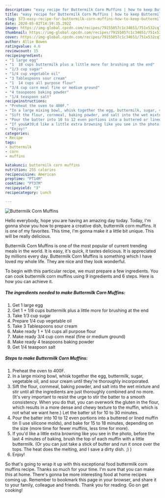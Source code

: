```yaml
---
description: "easy recipe for Buttermilk Corn Muffins | how to keep Buttermilk Corn Muffins"
title: "easy recipe for Buttermilk Corn Muffins | how to keep Buttermilk Corn Muffins"
slug: 573-easy-recipe-for-buttermilk-corn-muffins-how-to-keep-buttermilk-corn-muffins
date: 2020-05-02T14:59:35.292Z
image: https://img-global.cpcdn.com/recipes/79155057c1c34651/751x532cq70/buttermilk-corn-muffins-recipe-main-photo.jpg
thumbnail: https://img-global.cpcdn.com/recipes/79155057c1c34651/751x532cq70/buttermilk-corn-muffins-recipe-main-photo.jpg
cover: https://img-global.cpcdn.com/recipes/79155057c1c34651/751x532cq70/buttermilk-corn-muffins-recipe-main-photo.jpg
author: Allie Bowen
ratingvalue: 4.6
reviewcount: 15
recipeingredient:
- "1 large egg"
- "1  18 cups buttermilk plus a little more for brushing at the end"
- "1/3 cup sugar"
- "1/4 cup vegetable oil"
- "3 Tablespoons sour cream"
- "1  14 cups all purpose flour"
- "3/4 cup corn meal fine or medium ground"
- "4 teaspoons baking powder"
- "1/4 teaspoon salt"
recipeinstructions:
- "Preheat the oven to 400F."
- "In a large mixing bowl, whisk together the egg, buttermilk, sugar, vegetable oil, and sour cream until they&#39;re thoroughly incorporated."
- "Sift the flour, cornmeal, baking powder, and salt into the wet mixture and stir until all the ingredients are just thoroughly combined and no more. (It&#39;s very important to resist the urge to stir the batter to a smooth consistency. When you do that, you can overwork the gluten in the flour, which results in a more dense and chewy texture to the muffin, which is not what we want here.) Let the batter sit for 10 to 30 minutes."
- "Pour the batter into 10 to 12 even portions into a buttered or lined muffin tin (I use silicone molds), and bake for 15 to 18 minutes, depending on the size (more time for fewer muffins, less time for more)."
- "If you&#39;d like a little extra browning like you see in the photo, before the last 4 minutes of baking, brush the top of each muffin with a little buttermilk. (Or you can just take a stick of butter and run it once over the tops. The heat does the melting, and I save a dirty dish. ;) )"
- "Enjoy!"
categories:
- Recipe
tags:
- buttermilk
- corn
- muffins

katakunci: buttermilk corn muffins 
nutrition: 255 calories
recipecuisine: American
preptime: "PT14M"
cooktime: "PT37M"
recipeyield: "3"
recipecategory: Lunch

---
```



![Buttermilk Corn Muffins](https://img-global.cpcdn.com/recipes/79155057c1c34651/751x532cq70/buttermilk-corn-muffins-recipe-main-photo.jpg)

Hello everybody, hope you are having an amazing day today. Today, I'm gonna show you how to prepare a creative dish, buttermilk corn muffins. It is one of my favorites. This time, I'm gonna make it a little bit unique. This will be really delicious.



Buttermilk Corn Muffins is one of the most popular of current trending meals in the world. It is easy, it's quick, it tastes delicious. It is appreciated by millions every day. Buttermilk Corn Muffins is something which I have loved my whole life. They are nice and they look wonderful.


To begin with this particular recipe, we must prepare a few ingredients. You can cook buttermilk corn muffins using 9 ingredients and 6 steps. Here is how you can achieve it.

<!--inarticleads1-->

##### The ingredients needed to make Buttermilk Corn Muffins:

1. Get 1 large egg
1. Get 1 + 1/8 cups buttermilk plus a little more for brushing at the end
1. Take 1/3 cup sugar
1. Prepare 1/4 cup vegetable oil
1. Take 3 Tablespoons sour cream
1. Make ready 1 + 1/4 cups all purpose flour
1. Make ready 3/4 cup corn meal (fine or medium ground)
1. Make ready 4 teaspoons baking powder
1. Get 1/4 teaspoon salt




<!--inarticleads2-->

##### Steps to make Buttermilk Corn Muffins:

1. Preheat the oven to 400F.
1. In a large mixing bowl, whisk together the egg, buttermilk, sugar, vegetable oil, and sour cream until they&#39;re thoroughly incorporated.
1. Sift the flour, cornmeal, baking powder, and salt into the wet mixture and stir until all the ingredients are just thoroughly combined and no more. (It&#39;s very important to resist the urge to stir the batter to a smooth consistency. When you do that, you can overwork the gluten in the flour, which results in a more dense and chewy texture to the muffin, which is not what we want here.) Let the batter sit for 10 to 30 minutes.
1. Pour the batter into 10 to 12 even portions into a buttered or lined muffin tin (I use silicone molds), and bake for 15 to 18 minutes, depending on the size (more time for fewer muffins, less time for more).
1. If you&#39;d like a little extra browning like you see in the photo, before the last 4 minutes of baking, brush the top of each muffin with a little buttermilk. (Or you can just take a stick of butter and run it once over the tops. The heat does the melting, and I save a dirty dish. ;) )
1. Enjoy!




So that's going to wrap it up with this exceptional food buttermilk corn muffins recipe. Thanks so much for your time. I'm sure that you can make this at home. There's gonna be more interesting food at home recipes coming up. Remember to bookmark this page in your browser, and share it to your family, colleague and friends. Thank you for reading. Go on get cooking!
